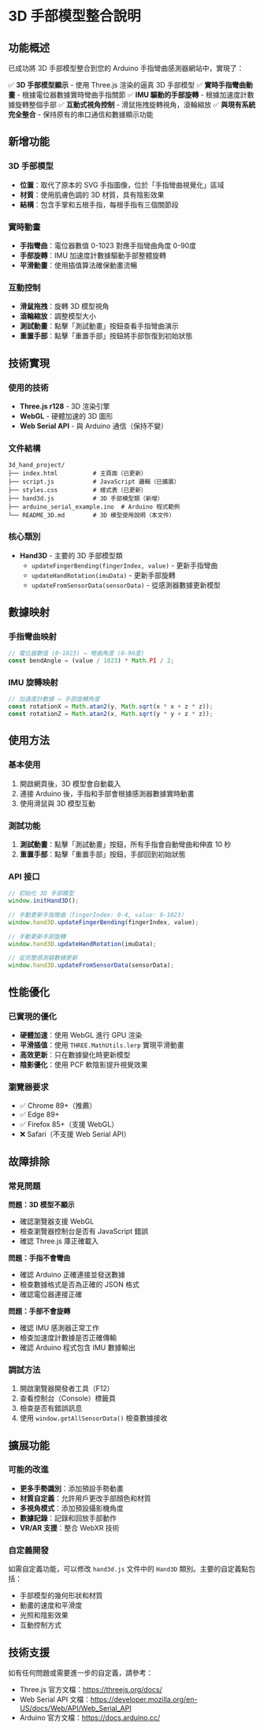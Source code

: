 # 3D 手部模型整合說明

## 功能概述
已成功將 3D 手部模型整合到您的 Arduino 手指彎曲感測器網站中，實現了：

✅ **3D 手部模型顯示** - 使用 Three.js 渲染的逼真 3D 手部模型
✅ **實時手指彎曲動畫** - 根據電位器數據實時彎曲手指關節
✅ **IMU 驅動的手部旋轉** - 根據加速度計數據旋轉整個手部
✅ **互動式視角控制** - 滑鼠拖拽旋轉視角，滾輪縮放
✅ **與現有系統完全整合** - 保持原有的串口通信和數據顯示功能

## 新增功能

### 3D 手部模型
- **位置**：取代了原本的 SVG 手指圖像，位於「手指彎曲視覺化」區域
- **材質**：使用肌膚色調的 3D 材質，具有陰影效果
- **結構**：包含手掌和五根手指，每根手指有三個關節段

### 實時動畫
- **手指彎曲**：電位器數值 0-1023 對應手指彎曲角度 0-90度
- **手部旋轉**：IMU 加速度計數據驅動手部整體旋轉
- **平滑動畫**：使用插值算法確保動畫流暢

### 互動控制
- **滑鼠拖拽**：旋轉 3D 模型視角
- **滾輪縮放**：調整模型大小
- **測試動畫**：點擊「測試動畫」按鈕查看手指彎曲演示
- **重置手部**：點擊「重置手部」按鈕將手部恢復到初始狀態

## 技術實現

### 使用的技術
- **Three.js r128** - 3D 渲染引擎
- **WebGL** - 硬體加速的 3D 圖形
- **Web Serial API** - 與 Arduino 通信（保持不變）

### 文件結構
```
3d_hand_project/
├── index.html          # 主頁面（已更新）
├── script.js           # JavaScript 邏輯（已擴展）
├── styles.css          # 樣式表（已更新）
├── hand3d.js           # 3D 手部模型類（新增）
├── arduino_serial_example.ino  # Arduino 程式範例
└── README_3D.md        # 3D 模型使用說明（本文件）
```

### 核心類別
- **Hand3D** - 主要的 3D 手部模型類
  - `updateFingerBending(fingerIndex, value)` - 更新手指彎曲
  - `updateHandRotation(imuData)` - 更新手部旋轉
  - `updateFromSensorData(sensorData)` - 從感測器數據更新模型

## 數據映射

### 手指彎曲映射
```javascript
// 電位器數值 (0-1023) → 彎曲角度 (0-90度)
const bendAngle = (value / 1023) * Math.PI / 2;
```

### IMU 旋轉映射
```javascript
// 加速度計數據 → 手部旋轉角度
const rotationX = Math.atan2(y, Math.sqrt(x * x + z * z));
const rotationZ = Math.atan2(x, Math.sqrt(y * y + z * z));
```

## 使用方法

### 基本使用
1. 開啟網頁後，3D 模型會自動載入
2. 連接 Arduino 後，手指和手部會根據感測器數據實時動畫
3. 使用滑鼠與 3D 模型互動

### 測試功能
1. **測試動畫**：點擊「測試動畫」按鈕，所有手指會自動彎曲和伸直 10 秒
2. **重置手部**：點擊「重置手部」按鈕，手部回到初始狀態

### API 接口
```javascript
// 初始化 3D 手部模型
window.initHand3D();

// 手動更新手指彎曲（fingerIndex: 0-4, value: 0-1023）
window.hand3D.updateFingerBending(fingerIndex, value);

// 手動更新手部旋轉
window.hand3D.updateHandRotation(imuData);

// 從完整感測器數據更新
window.hand3D.updateFromSensorData(sensorData);
```

## 性能優化

### 已實現的優化
- **硬體加速**：使用 WebGL 進行 GPU 渲染
- **平滑插值**：使用 `THREE.MathUtils.lerp` 實現平滑動畫
- **高效更新**：只在數據變化時更新模型
- **陰影優化**：使用 PCF 軟陰影提升視覺效果

### 瀏覽器要求
- ✅ Chrome 89+（推薦）
- ✅ Edge 89+
- ✅ Firefox 85+（支援 WebGL）
- ❌ Safari（不支援 Web Serial API）

## 故障排除

### 常見問題

**問題：3D 模型不顯示**
- 確認瀏覽器支援 WebGL
- 檢查瀏覽器控制台是否有 JavaScript 錯誤
- 確認 Three.js 庫正確載入

**問題：手指不會彎曲**
- 確認 Arduino 正確連接並發送數據
- 檢查數據格式是否為正確的 JSON 格式
- 確認電位器連接正確

**問題：手部不會旋轉**
- 確認 IMU 感測器正常工作
- 檢查加速度計數據是否正確傳輸
- 確認 Arduino 程式包含 IMU 數據輸出

### 調試方法
1. 開啟瀏覽器開發者工具（F12）
2. 查看控制台（Console）標籤頁
3. 檢查是否有錯誤訊息
4. 使用 `window.getAllSensorData()` 檢查數據接收

## 擴展功能

### 可能的改進
- **更多手勢識別**：添加預設手勢動畫
- **材質自定義**：允許用戶更改手部顏色和材質
- **多視角模式**：添加預設攝影機角度
- **數據記錄**：記錄和回放手部動作
- **VR/AR 支援**：整合 WebXR 技術

### 自定義開發
如需自定義功能，可以修改 `hand3d.js` 文件中的 `Hand3D` 類別。主要的自定義點包括：
- 手部模型的幾何形狀和材質
- 動畫的速度和平滑度
- 光照和陰影效果
- 互動控制方式

## 技術支援
如有任何問題或需要進一步的自定義，請參考：
- Three.js 官方文檔：https://threejs.org/docs/
- Web Serial API 文檔：https://developer.mozilla.org/en-US/docs/Web/API/Web_Serial_API
- Arduino 官方文檔：https://docs.arduino.cc/

